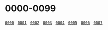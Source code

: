 # 0000-0099

[`0000`](00.md) &nbsp;
[`0001`](01.md) &nbsp;
[`0002`](02.md) &nbsp;
[`0003`](03.md) &nbsp;
[`0004`](04.md) &nbsp;
[`0005`](05.md) &nbsp;
[`0006`](06.md) &nbsp;
[`0007`](07.md) &nbsp;
